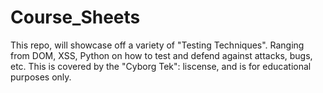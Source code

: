# Course_Sheets
This repo, will showcase off a variety of "Testing Techniques". Ranging from DOM, XSS, Python on how to test and defend against attacks, bugs, etc.
This is covered by the "Cyborg Tek": liscense, and is for educational purposes only.
